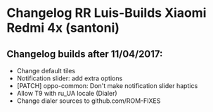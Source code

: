 <h1>Changelog RR Luis-Builds Xiaomi Redmi 4x (santoni)</h1>
<p></p>
<h2>Changelog builds after 11/04/2017:</h2>
<ul>
<li>Change default tiles</li>
<li>Notification slider: add extra options</li>
<li>[PATCH] oppo-common: Don't make notification slider haptics</li>
<li>Allow T9 with ru_UA locale (Dialer)</li>
<li>Change dialer sources to github.com/ROM-FIXES</li> 
</ul>
